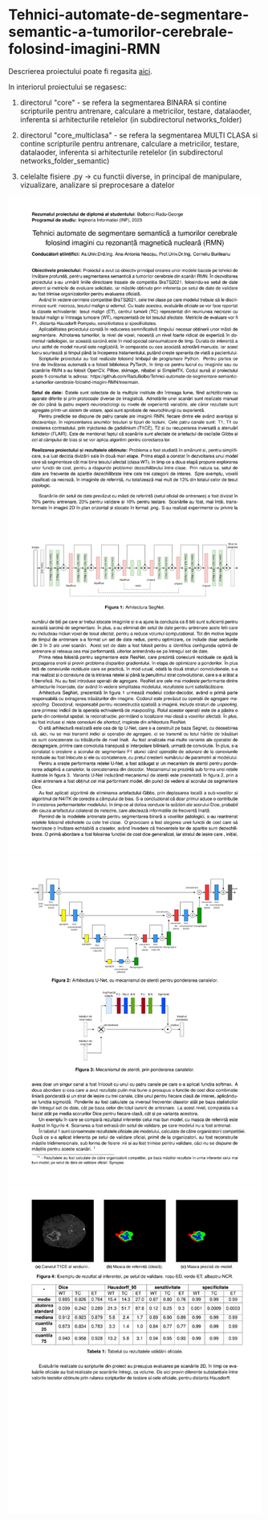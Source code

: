 # Tehnici-automate-de-segmentare-semantic-a-tumorilor-cerebrale-folosind-imagini-RMN

Descrierea proiectului poate fi regasita [aici](https://drive.google.com/file/d/1x5_97LY8imy33-ej9Pg5gP1wZTdUU13h/view?usp=sharing).

In interiorul proiectului se regasesc:

1) directorul "core" - se refera la segmentarea BINARA si contine scripturile pentru antrenare, calculare a metricilor, testare, datalaoder, inferenta si arhitecturile retelelor (in subdirectorul networks_folder)

2) directorul "core_multiclasa" - se refera la segmentarea MULTI CLASA si contine scripturile pentru antrenare, calculare a metricilor, testare, datalaoder, inferenta si arhitecturile retelelor (in subdirectorul networks_folder_semantic)

3) celelalte fisiere .py -> cu functii diverse, in principal de manipulare, vizualizare, analizare si preprocesare a datelor

  
 
![Page 1](images/BRATS-1.png)
![Page 1](images/BRATS-2.png)
![Page 1](images/BRATS-3.png)
![Page 1](images/BRATS-4.png)
